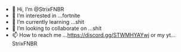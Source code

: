 - 👋 Hi, I’m @StrixFNBR
- 👀 I’m interested in ...fortnite    
- 🌱 I’m currently learning ...shit
- 💞️ I’m looking to collaborate on ...shit
- 📫 How to reach me ...https://discord.gg/STWMHYAYwj or my yt... StrixFNBR

<!---
StrixFNBR/StrixFNBR is a ✨ special ✨ repository because its `README.md` (this file) appears on your GitHub profile.
You can click the Preview link to take a look at your changes.
--->
